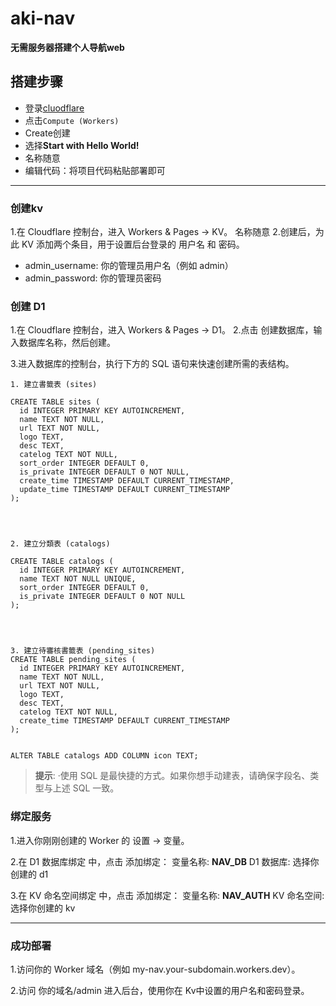 # aki-nav
**无需服务器搭建个人导航web**

## 搭建步骤
- 登录[cluodflare](https://dash.cloudflare.com/)
- 点击`Compute (Workers)`
- Create创建
- 选择**Start with Hello World!**
- 名称随意
- 编辑代码：将项目代码粘贴部署即可

---

### 创建kv
1.在 Cloudflare 控制台，进入 Workers & Pages -> KV。
名称随意
2.创建后，为此 KV 添加两个条目，用于设置后台登录的 用户名 和 密码。
- admin_username: 你的管理员用户名（例如 admin）
- admin_password: 你的管理员密码

### 创建 D1 
1.在 Cloudflare 控制台，进入 Workers & Pages -> D1。
2.点击 创建数据库，输入数据库名称，然后创建。

3.进入数据库的控制台，执行下方的 SQL 语句来快速创建所需的表结构。
```
1. 建立書籤表 (sites)

CREATE TABLE sites (
  id INTEGER PRIMARY KEY AUTOINCREMENT,
  name TEXT NOT NULL,
  url TEXT NOT NULL,
  logo TEXT,
  desc TEXT,
  catelog TEXT NOT NULL,
  sort_order INTEGER DEFAULT 0,
  is_private INTEGER DEFAULT 0 NOT NULL,
  create_time TIMESTAMP DEFAULT CURRENT_TIMESTAMP,
  update_time TIMESTAMP DEFAULT CURRENT_TIMESTAMP
);




2. 建立分類表 (catalogs)

CREATE TABLE catalogs (
  id INTEGER PRIMARY KEY AUTOINCREMENT,
  name TEXT NOT NULL UNIQUE,
  sort_order INTEGER DEFAULT 0,
  is_private INTEGER DEFAULT 0 NOT NULL
);




3. 建立待審核書籤表 (pending_sites)
CREATE TABLE pending_sites (
  id INTEGER PRIMARY KEY AUTOINCREMENT,
  name TEXT NOT NULL,
  url TEXT NOT NULL,
  logo TEXT,
  desc TEXT,
  catelog TEXT NOT NULL,
  create_time TIMESTAMP DEFAULT CURRENT_TIMESTAMP
);


ALTER TABLE catalogs ADD COLUMN icon TEXT;
```
>**提示**: ·使用 SQL 是最快捷的方式。如果你想手动建表，请确保字段名、类型与上述 SQL 一致。



### 绑定服务
1.进入你刚刚创建的 Worker 的 设置 -> 变量。

2.在 D1 数据库绑定 中，点击 添加绑定：
变量名称: **NAV_DB**
D1 数据库: 选择你创建的 d1

3.在 KV 命名空间绑定 中，点击 添加绑定：
变量名称: **NAV_AUTH**
KV 命名空间: 选择你创建的 kv

---

### 成功部署
1.访问你的 Worker 域名（例如 my-nav.your-subdomain.workers.dev）。

2.访问 你的域名/admin 进入后台，使用你在 Kv中设置的用户名和密码登录。







